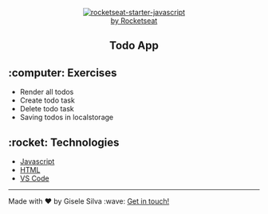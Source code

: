 <div id="readme" class="Box-body readme blob js-code-block-container">
    <article class="markdown-body entry-content p-3 p-md-6" itemprop="text">
      <p align="center">
        <a href="https://rocketseat.com.br/starter" rel="nofollow">
          <img alt="rocketseat-starter-javascript" src="https://github.com/gisabernardess/assets/blob/master/starter.png" style="max-width:100%;">
          <br>
          by Rocketseat
        </a>
      </p>
      <h2 align="center">
        Todo App
      </h2>
      <h2>
        :computer: Exercises
      </h2>
      <ul>
        <li>Render all todos</li>
        <li>Create todo task</li>
        <li>Delete todo task</li>
        <li>Saving todos in localstorage</li>
      </ul>
      <h2>
        :rocket: Technologies
      </h2>
      <ul>
        <li><a href="https://developer.mozilla.org/en-US/docs/Web/JavaScript/Guide" rel="nofollow">Javascript</a></li>
        <li><a href="https://developer.mozilla.org/en-US/docs/Web/HTML" rel="nofollow">HTML</a></li>
        <li><a href="https://code.visualstudio.com/" rel="nofollow">VS Code</a></li>
      </ul>
      <hr>
      <p>Made with ♥ by Gisele Silva :wave: <a href="https://www.linkedin.com/in/gisabernardess/" rel="nofollow">Get in touch!</a>
      </p>
  </article>
</div>
